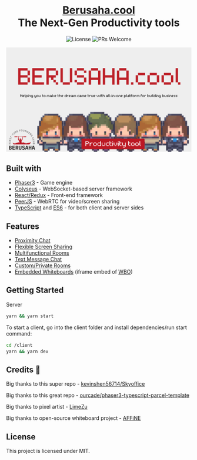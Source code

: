 <div align="center">

<h1 style="border-bottom: none">
    <b><a href="https://berusaha.cool">Berusaha.cool</a></b><br />
    The Next-Gen Productivity tools
    <br>
</h1>

<div>


![License](https://img.shields.io/badge/license-MIT-blue) ![PRs Welcome](https://img.shields.io/badge/PRs-welcome-green.svg)

<img width="720" alt="berusaha" src="./client/public/Berusaha.png"></div>

<div align='left'>

## Built with

- [Phaser3](https://github.com/photonstorm/phaser) - Game engine
- [Colyseus](https://github.com/colyseus/colyseus) - WebSocket-based server framework
- [React/Redux](https://github.com/facebook/react) - Front-end framework
- [PeerJS](https://github.com/peers/peerjs) - WebRTC for video/screen sharing
- [TypeScript](https://github.com/microsoft/TypeScript) and [ES6](https://github.com/eslint/eslint) - for both client and server sides

## Features
- [Proximity Chat](#proximity-chat-distance-based-interactive-system)
- [Flexible Screen Sharing](#flexible--immediate-screen-sharing)
- [Multifunctional Rooms](#multifunctional-rooms)
- [Text Message Chat](#text-message-chat-with-real-time-dialog-bubbles)
- [Custom/Private Rooms](#customprivate-rooms)
- [Embedded Whiteboards](#embedded-whiteboards) (iframe embed of [WBO](https://github.com/lovasoa/whitebophir))

## Getting Started
Server
```bash
yarn && yarn start
```

To start a client, go into the client folder and install dependencies/run start command:

```bash
cd /client
yarn && yarn dev
```

## Credits 🎉

Big thanks to this super repo - [kevinshen56714/Skyoffice](https://github.com/kevinshen56714/SkyOffice)


Big thanks to this great repo - [ourcade/phaser3-typescript-parcel-template](https://github.com/ourcade/phaser3-typescript-parcel-template)

Big thanks to pixel artist - [LimeZu](https://limezu.itch.io/)

Big thanks to open-source whiteboard project - [AFFiNE](https://github.com/toeverything/AFFiNE)

## License

This project is licensed under MIT.
</div>